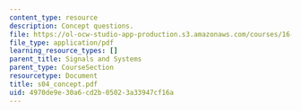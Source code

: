 ```yaml
---
content_type: resource
description: Concept questions.
file: https://ol-ocw-studio-app-production.s3.amazonaws.com/courses/16-01-unified-engineering-i-ii-iii-iv-fall-2005-spring-2006/4970de9e30a6cd2b05023a33947cf16a_s04_concept.pdf
file_type: application/pdf
learning_resource_types: []
parent_title: Signals and Systems
parent_type: CourseSection
resourcetype: Document
title: s04_concept.pdf
uid: 4970de9e-30a6-cd2b-0502-3a33947cf16a
---
```

